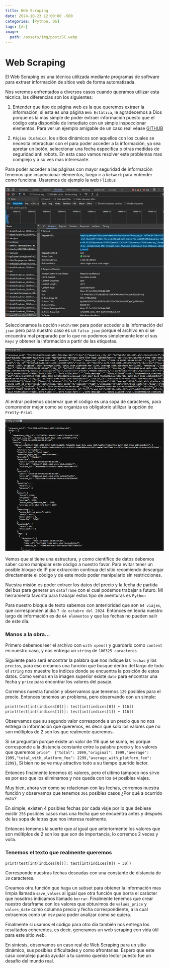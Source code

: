 ```yaml
---
title: Web Scraping
date: 2024-10-23 12:00:00 -500
categories: [Python, DS]
tags: [ds]
image:
  path: /assets/img/post/SC.webp
---
```

# Web Scraping
El Web Scraping es una técnica utilizada mediante programas de software para extraer información de sitios web de forma automatizada.

Nos veremos enfrentados a diversos casos cuando queramos utilizar esta técnica, las diferencias son los siguientes:

1. Entender que tipo de página web es la que queremos extraer la información, si esta es una página `Web Estática`, le agradecemos a Dios porque es la mas simple de poder extraer información puesto que el código esta disponible de inmediato con un simple inspeccionar elementos. Para ver un ejemplo amigable de un caso real véase  [GITHUB](https://github.com/smrj23/DataScience/blob/main/Proyecto_Montannismo.ipynb)

2. `Página Dinámica`, los sitios dinámicos son aquellos con los cuales se necesita interactuar con el para poder acceder a la información, ya sea apretar un botón, seleccionar una fecha especifica o otras medidas de seguridad anti robots. En esta caso vamos resolver este problemas mas complejo y a su ves mas interesante.

Para poder acceder a las páginas con mayor seguridad de información tenemos que inspeccionar elementos, luego ir a `Network` para entender como funciona. Usaremos de ejemplo la web `Flixbus`

![SC1.webp](/assets/img/post/SC1.webp)

Seleccionamos la opción `Fetch/XHR` para poder acceder a la información del `json` pero para nuestro caso es un `falso json` porque el archivo en sí se encuentra mal preparado por lo que no podemos simplemente leer el sus `Keys` y obtener la información a partir de las etiquetas.

![SC2.webp](/assets/img/post/SC2.webp)

Al entrar podemos observar que el código es una sopa de caracteres, para comprender mejor como se organiza es obligatorio utilizar la opción de `Pretty-Print`

![SC3.webp](/assets/img/post/SC3.webp)

Vemos que si tiene una estructura, y como científico de datos debemos saber como manipular este código a nuestro favor. Para evitar tener un posible bloque de IP por extracción continua del sitio recomiendo descargar directamente el código y de este modo poder manipularlo sin restricciones.

Nuestra misión es poder extraer los datos del precio y la fecha de partida del bus para generar un `dataframe` con el cual podemos trabajar a futuro. Mi herramienta favorita para trabajar estos tipo de aventuras es `Python`

Para nuestro bloque de texto sabemos con anterioridad que son `64 viajes`, que corresponden al día `7 de octubre del 2024`. Entonces en teoría nuestro largo de información es de `64 elementos` y que las fechas no pueden salir de este día.

### Manos a la obra...

Primero debemos leer el archivo con `with open()` y guardarlo como `content` en nuestro caso, y nos entrega un `string` de `106325 caracteres`

Siguiente paso será encontrar la palabra que nos indique las `fechas` y los `precios`, para eso creamos una función que busque dentro del largo de todo el `string` nos muestre los índices donde se encuentra la posición de estos datos. Como vemos en la imagen superior existe `date` para encontrar una fecha y `price` para encontrar los valores del pasaje.

Corremos nuestra función y observamos que tenemos `129` posibles para el precio. Entonces tenemos un problema, pero observando con un simple:

```
print(test[int(indices[0])]: test[int(indices[0]) + 116])
print(test[int(indices[1])]: test[int(indices[1]) + 116])
```
Observamos que su segundo valor corresponde a un precio que no nos entrega la información que queremos, es decir que solo los valores que no son múltiplos de 2 son los que realmente queremos.

Si se preguntan porque existe un valor de 116 que se suma, es porque corresponde a la distancia constante entre la palabra precio y los valores que queremos  `price"  {"total": 1999,"original": 1999,"average": 1999,"total_with_platform_fee": 2299,"average_with_platform_fee": 2299}`, Si bien no se ve muy atractivo todo a su tiempo querido lector.

Entonces finalmente tenemos `65` valores, pero el ultimo tampoco nos sirve es por eso que los eliminamos y nos queda con los `64` posibles viajes.

Muy bien, ahora ver como se relacionan con las fechas, corremos nuestra función y observamos que tenemos `261` posibles casos ¿Por qué a ocurrido esto?

En simple, existen 4 posibles fechas por cada viaje por lo que debiese existir `256` posibles casos mas una fecha que se encuentra antes y después de las sopa de letras que nos interesa realmente.

Entonces tenemos la suerte que al igual que anteriormente los valores que son múltiplos de 2 son los que son de importancia,  lo corremos 2 veces y voila. 

### Tenemos el texto que realmente queremos

```
print(test[int(indices[0])]: test[int(indices[0]) + 30])
```
Corresponde nuestras fechas deseadas con una constante de distancia de `30` caracteres.

Creamos otra  función que haga un subset para obtener la información mas limpia llamada `save_values` al igual que otra función que borra el carácter que nosotros indicamos llamado  `borrar`. Finalmente tenemos que crear nuestro dataframe con los valores que obtuvimos de `values_price` y `values_date` como columna precio y fecha correspondiente, a la cual extraemos como un csv para poder analizar como se quiera.

Finalmente si usamos el código para otro día también nos entrega los resultados coherentes, es decir, generamos un web scraping con vida útil para este sitio web.

En síntesis, observamos un caso real de Web Scraping para un sitio dinámico, sus posibles dificultades y como afrontarlas. Espero que este caso complejo pueda ayudar a tu camino querido lector puesto fue un desafío del mundo real.